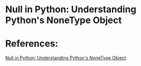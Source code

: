 # Null in Python: Understanding Python's NoneType Object



# References:
[Null in Python: Understanding Python's NoneType Object](https://realpython.com/null-in-python/)